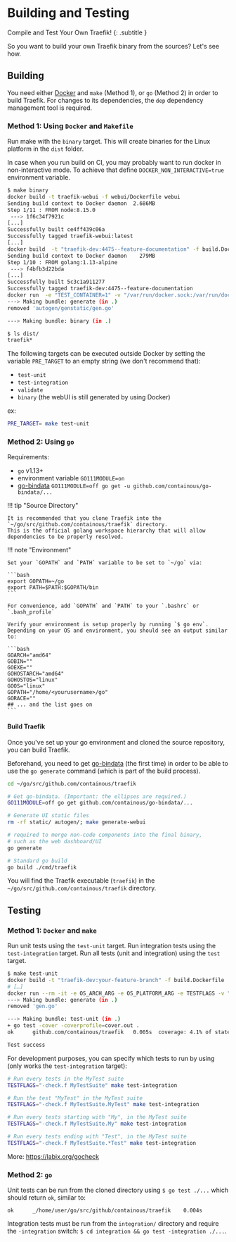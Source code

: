 # Building and Testing

Compile and Test Your Own Traefik!
{: .subtitle }

So you want to build your own Traefik binary from the sources?
Let's see how.

## Building

You need either [Docker](https://github.com/docker/docker) and `make` (Method 1), or `go` (Method 2) in order to build Traefik.
For changes to its dependencies, the `dep` dependency management tool is required.

### Method 1: Using `Docker` and `Makefile`

Run make with the `binary` target.
This will create binaries for the Linux platform in the `dist` folder.

In case when you run build on CI, you may probably want to run docker in non-interactive mode. To achieve that define `DOCKER_NON_INTERACTIVE=true` environment variable.

```bash
$ make binary
docker build -t traefik-webui -f webui/Dockerfile webui
Sending build context to Docker daemon  2.686MB
Step 1/11 : FROM node:8.15.0
 ---> 1f6c34f7921c
[...]
Successfully built ce4ff439c06a
Successfully tagged traefik-webui:latest
[...]
docker build  -t "traefik-dev:4475--feature-documentation" -f build.Dockerfile .
Sending build context to Docker daemon    279MB
Step 1/10 : FROM golang:1.13-alpine
 ---> f4bfb3d22bda
[...]
Successfully built 5c3c1a911277
Successfully tagged traefik-dev:4475--feature-documentation
docker run  -e "TEST_CONTAINER=1" -v "/var/run/docker.sock:/var/run/docker.sock" -it -e OS_ARCH_ARG -e OS_PLATFORM_ARG -e TESTFLAGS -e VERBOSE -e VERSION -e CODENAME -e TESTDIRS -e CI -e CONTAINER=DOCKER		 -v "/home/ldez/sources/go/src/github.com/containous/traefik/"dist":/go/src/github.com/containous/traefik/"dist"" "traefik-dev:4475--feature-documentation" ./script/make.sh generate binary
---> Making bundle: generate (in .)
removed 'autogen/genstatic/gen.go'

---> Making bundle: binary (in .)

$ ls dist/
traefik*
```

The following targets can be executed outside Docker by setting the variable `PRE_TARGET` to an empty string (we don't recommend that):

- `test-unit`
- `test-integration`
- `validate`
- `binary` (the webUI is still generated by using Docker)

ex:

```bash
PRE_TARGET= make test-unit
```

### Method 2: Using `go`

Requirements:

- `go` v1.13+
- environment variable `GO111MODULE=on`
- [go-bindata](https://github.com/containous/go-bindata) `GO111MODULE=off go get -u github.com/containous/go-bindata/...`

!!! tip "Source Directory"

    It is recommended that you clone Traefik into the `~/go/src/github.com/containous/traefik` directory.
    This is the official golang workspace hierarchy that will allow dependencies to be properly resolved.

!!! note "Environment"

    Set your `GOPATH` and `PATH` variable to be set to `~/go` via:

    ```bash
    export GOPATH=~/go
    export PATH=$PATH:$GOPATH/bin
    ```

    For convenience, add `GOPATH` and `PATH` to your `.bashrc` or `.bash_profile`

    Verify your environment is setup properly by running `$ go env`.
    Depending on your OS and environment, you should see an output similar to:

    ```bash
    GOARCH="amd64"
    GOBIN=""
    GOEXE=""
    GOHOSTARCH="amd64"
    GOHOSTOS="linux"
    GOOS="linux"
    GOPATH="/home/<yourusername>/go"
    GORACE=""
    ## ... and the list goes on
    ```

#### Build Traefik

Once you've set up your go environment and cloned the source repository, you can build Traefik.

Beforehand, you need to get [go-bindata](https://github.com/containous/go-bindata) (the first time) in order to be able to use the `go generate` command (which is part of the build process).

```bash
cd ~/go/src/github.com/containous/traefik

# Get go-bindata. (Important: the ellipses are required.)
GO111MODULE=off go get github.com/containous/go-bindata/...
```

```bash
# Generate UI static files
rm -rf static/ autogen/; make generate-webui

# required to merge non-code components into the final binary,
# such as the web dashboard/UI
go generate
```

```bash
# Standard go build
go build ./cmd/traefik
```

You will find the Traefik executable (`traefik`) in the `~/go/src/github.com/containous/traefik` directory.

## Testing

### Method 1: `Docker` and `make`

Run unit tests using the `test-unit` target.
Run integration tests using the `test-integration` target.
Run all tests (unit and integration) using the `test` target.

```bash
$ make test-unit
docker build -t "traefik-dev:your-feature-branch" -f build.Dockerfile .
# […]
docker run --rm -it -e OS_ARCH_ARG -e OS_PLATFORM_ARG -e TESTFLAGS -v "/home/user/go/src/github/containous/traefik/dist:/go/src/github.com/containous/traefik/dist" "traefik-dev:your-feature-branch" ./script/make.sh generate test-unit
---> Making bundle: generate (in .)
removed 'gen.go'

---> Making bundle: test-unit (in .)
+ go test -cover -coverprofile=cover.out .
ok      github.com/containous/traefik   0.005s  coverage: 4.1% of statements

Test success
```

For development purposes, you can specify which tests to run by using (only works the `test-integration` target):

```bash
# Run every tests in the MyTest suite
TESTFLAGS="-check.f MyTestSuite" make test-integration

# Run the test "MyTest" in the MyTest suite
TESTFLAGS="-check.f MyTestSuite.MyTest" make test-integration

# Run every tests starting with "My", in the MyTest suite
TESTFLAGS="-check.f MyTestSuite.My" make test-integration

# Run every tests ending with "Test", in the MyTest suite
TESTFLAGS="-check.f MyTestSuite.*Test" make test-integration
```

More: https://labix.org/gocheck

### Method 2: `go`

Unit tests can be run from the cloned directory using `$ go test ./...` which should return `ok`, similar to:

```test
ok      _/home/user/go/src/github/containous/traefik    0.004s
```

Integration tests must be run from the `integration/` directory and require the `-integration` switch: `$ cd integration && go test -integration ./...`.
